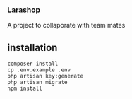 ### Larashop

A project to collaporate with team mates
## installation

```
composer install
cp .env.example .env
php artisan key:generate
php artisan migrate
npm install
```
